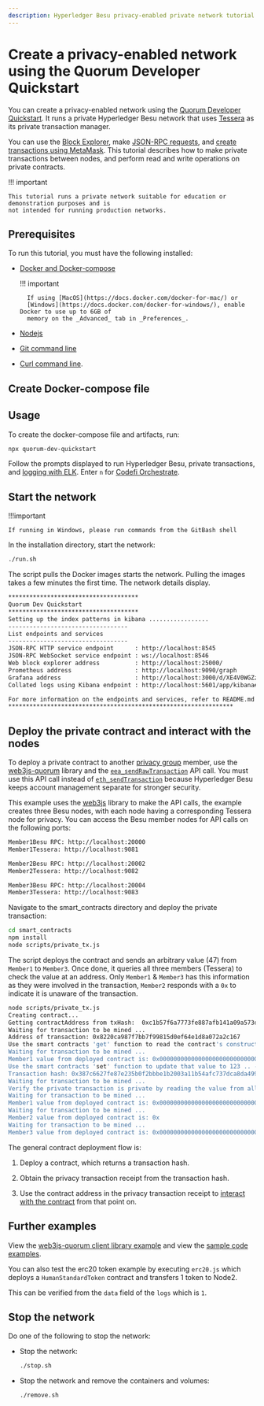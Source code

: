```yaml
---
description: Hyperledger Besu privacy-enabled private network tutorial
---
```


# Create a privacy-enabled network using the Quorum Developer Quickstart

You can create a privacy-enabled network using the
[Quorum Developer Quickstart](../Developer-Quickstart.md).
It runs a private Hyperledger Besu network that
uses [Tessera](https://docs.tessera.consensys.net/en/stable/) as its private transaction manager.

You can use the [Block Explorer](../Developer-Quickstart.md#block-explorer), make
[JSON-RPC requests](../Developer-Quickstart.md#run-json-rpc-requests), and
[create transactions using MetaMask](../Developer-Quickstart.md#create-a-transaction-using-metamask).
This tutorial describes how to make private transactions between nodes, and perform read and write operations on private
contracts.

!!! important

    This tutorial runs a private network suitable for education or demonstration purposes and is
    not intended for running production networks.

## Prerequisites

To run this tutorial, you must have the following installed:

* [Docker and Docker-compose](https://docs.docker.com/compose/install/)

    !!! important

        If using [MacOS](https://docs.docker.com/docker-for-mac/) or
        [Windows](https://docs.docker.com/docker-for-windows/), enable Docker to use up to 6GB of
        memory on the _Advanced_ tab in _Preferences_.

* [Nodejs](https://nodejs.org/en/download/)
* [Git command line](https://git-scm.com/)
* [Curl command line](https://curl.haxx.se/download.html).

## Create Docker-compose file

## Usage

To create the docker-compose file and artifacts, run:

```bash
npx quorum-dev-quickstart
```

Follow the prompts displayed to run Hyperledger Besu, private transactions, and [logging with ELK](../../private-networks/how-to/monitor/elastic-stack.md).
Enter `n` for [Codefi Orchestrate](https://docs.orchestrate.consensys.net/en/stable/).

## Start the network

!!!important

    If running in Windows, please run commands from the GitBash shell

In the installation directory, start the network:

```bash
./run.sh
```

The script pulls the Docker images starts the network. Pulling the images takes a few minutes the
first time. The network details display.

```bash
*************************************
Quorum Dev Quickstart
*************************************
Setting up the index patterns in kibana .................
----------------------------------
List endpoints and services
----------------------------------
JSON-RPC HTTP service endpoint      : http://localhost:8545
JSON-RPC WebSocket service endpoint : ws://localhost:8546
Web block explorer address          : http://localhost:25000/
Prometheus address                  : http://localhost:9090/graph
Grafana address                     : http://localhost:3000/d/XE4V0WGZz/besu-overview?orgId=1&refresh=10s&from=now-30m&to=now&var-system=All
Collated logs using Kibana endpoint : http://localhost:5601/app/kibana#/discover

For more information on the endpoints and services, refer to README.md in the installation directory.
****************************************************************
```

## Deploy the private contract and interact with the nodes

To deploy a private contract to another [privacy group](../../concepts/Privacy/Privacy-Groups.md) member, use the
[web3js-quorum](https://consensys.github.io/web3js-quorum/latest/index.html) library and
the [`eea_sendRawTransaction`](../../reference/api/index.md#eea_sendrawtransaction) API call.
You must use this API call instead of [`eth_sendTransaction`](https://ethereum.github.io/execution-apis/api-documentation) because Hyperledger Besu
keeps account management separate for stronger security.

This example uses the [web3js](https://www.npmjs.com/package/web3) library to make the API calls, the example
creates three Besu nodes, with each node having a corresponding Tessera node for privacy. You can access the Besu
member nodes for API calls on the following ports:

```bash
Member1Besu RPC: http://localhost:20000
Member1Tessera: http://localhost:9081

Member2Besu RPC: http://localhost:20002
Member2Tessera: http://localhost:9082

Member3Besu RPC: http://localhost:20004
Member3Tessera: http://localhost:9083
```

Navigate to the smart_contracts directory and deploy the private transaction:

```bash
cd smart_contracts
npm install
node scripts/private_tx.js
```

The script deploys the contract and sends an arbitrary value (47) from `Member1` to `Member3`. Once done, it queries
all three members (Tessera) to check the value at an address. Only `Member1` & `Member3` has
this information as they were involved in the transaction, `Member2` responds with a `0x` to indicate it is
unaware of the transaction.

```bash
node scripts/private_tx.js
Creating contract...
Getting contractAddress from txHash:  0xc1b57f6a7773fe887afb141a09a573d19cb0fdbb15e0f2b9ed0dfead6f5b5dbf
Waiting for transaction to be mined ...
Address of transaction: 0x8220ca987f7bb7f99815d0ef64e1d8a072a2c167
Use the smart contracts 'get' function to read the contract's constructor initialized value ..
Waiting for transaction to be mined ...
Member1 value from deployed contract is: 0x000000000000000000000000000000000000000000000000000000000000002f
Use the smart contracts 'set' function to update that value to 123 .. - from member1 to member3
Transaction hash: 0x387c6627fe87e235b0f2bbbe1b2003a11b54afc737dca8da4990d3de3197ac5f
Waiting for transaction to be mined ...
Verify the private transaction is private by reading the value from all three members ..
Waiting for transaction to be mined ...
Member1 value from deployed contract is: 0x000000000000000000000000000000000000000000000000000000000000007b
Waiting for transaction to be mined ...
Member2 value from deployed contract is: 0x
Waiting for transaction to be mined ...
Member3 value from deployed contract is: 0x000000000000000000000000000000000000000000000000000000000000007b
```

The general contract deployment flow is:

1. Deploy a contract, which returns a transaction hash.

1. Obtain the privacy transaction receipt from the transaction hash.

1. Use the contract address in the privacy transaction receipt to
    [interact with the contract](../Contracts/Calling-Contract-Functions.md) from that point on.

## Further examples

View the [web3js-quorum client library example](web3js-quorum-Multinode-example.md) and view the
[sample code examples](https://github.com/ConsenSys/web3js-quorum/tree/master/example).

You can also test the erc20 token example by executing `erc20.js` which deploys
a `HumanStandardToken` contract and transfers 1 token to Node2.

This can be verified from the `data` field of the `logs` which is `1`.

## Stop the network

Do one of the following to stop the network:

* Stop the network:

    ```bash
    ./stop.sh
    ```

* Stop the network and remove the containers and volumes:

    ```bash
    ./remove.sh
    ```

